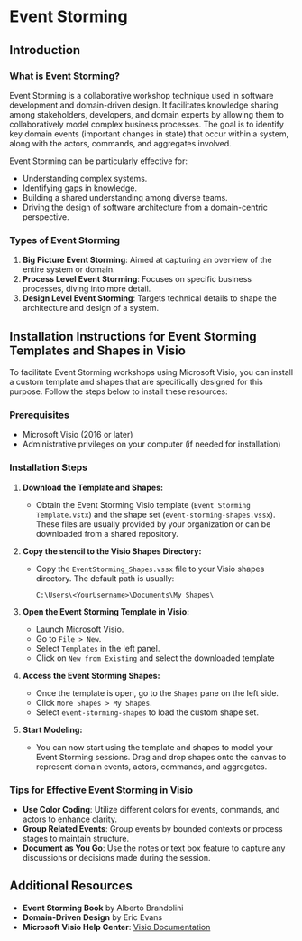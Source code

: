 # Event Storming

## Introduction

### What is Event Storming?

Event Storming is a collaborative workshop technique used in software development and domain-driven design. It facilitates knowledge sharing among stakeholders, developers, and domain experts by allowing them to collaboratively model complex business processes. The goal is to identify key domain events (important changes in state) that occur within a system, along with the actors, commands, and aggregates involved.

Event Storming can be particularly effective for:

- Understanding complex systems.
- Identifying gaps in knowledge.
- Building a shared understanding among diverse teams.
- Driving the design of software architecture from a domain-centric perspective.

### Types of Event Storming

1. **Big Picture Event Storming**: Aimed at capturing an overview of the entire system or domain.
2. **Process Level Event Storming**: Focuses on specific business processes, diving into more detail.
3. **Design Level Event Storming**: Targets technical details to shape the architecture and design of a system.

## Installation Instructions for Event Storming Templates and Shapes in Visio

To facilitate Event Storming workshops using Microsoft Visio, you can install a custom template and shapes that are specifically designed for this purpose. Follow the steps below to install these resources:

### Prerequisites

- Microsoft Visio (2016 or later)
- Administrative privileges on your computer (if needed for installation)

### Installation Steps

1. **Download the Template and Shapes:**
   - Obtain the Event Storming Visio template (`Event Storming Template.vstx`) and the shape set (`event-storming-shapes.vssx`). These files are usually provided by your organization or can be downloaded from a shared repository.

2. **Copy the stencil to the Visio Shapes Directory:**
   - Copy the `EventStorming_Shapes.vssx` file to your Visio shapes directory. The default path is usually:
     ```
     C:\Users\<YourUsername>\Documents\My Shapes\
     ```

3. **Open the Event Storming Template in Visio:**
   - Launch Microsoft Visio.
   - Go to `File > New`.
   - Select `Templates` in the left panel.
   - Click on `New from Existing` and select the downloaded template

4. **Access the Event Storming Shapes:**
   - Once the template is open, go to the `Shapes` pane on the left side.
   - Click `More Shapes > My Shapes`.
   - Select `event-storming-shapes` to load the custom shape set.

5. **Start Modeling:**
   - You can now start using the template and shapes to model your Event Storming sessions. Drag and drop shapes onto the canvas to represent domain events, actors, commands, and aggregates.

### Tips for Effective Event Storming in Visio

- **Use Color Coding**: Utilize different colors for events, commands, and actors to enhance clarity.
- **Group Related Events**: Group events by bounded contexts or process stages to maintain structure.
- **Document as You Go**: Use the notes or text box feature to capture any discussions or decisions made during the session.

## Additional Resources

- **Event Storming Book** by Alberto Brandolini
- **Domain-Driven Design** by Eric Evans
- **Microsoft Visio Help Center**: [Visio Documentation](https://support.microsoft.com/en-us/visio)
